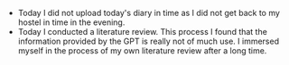 - Today I did not upload today's diary in time as I did not get back to my hostel in time in the evening.
- Today I conducted a literature review. This process I found that the information provided by the GPT is really not of much use. I immersed myself in the process of my own literature review after a long time.